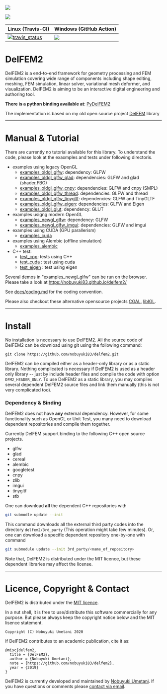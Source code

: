 ![](docs/imgs/social_preview.png)


<a href="http://doge.mit-license.org"><img src="http://img.shields.io/:license-mit-blue.svg"></a> 

| Linux (Travis-CI) | Windows (GitHub Action) |
|----|----|
| [![travis_status](https://travis-ci.org/nobuyuki83/delfem2.svg?branch=master)](https://travis-ci.org/nobuyuki83/delfem2) | ![](https://github.com/nobuyuki83/delfem2/workflows/CI_Windows/badge.svg) |



# DelFEM2

DelFEM2 is a end-to-end framework for geometry processing and FEM simulation covering wide range of components including shape editing, meshing, FEM simulation, linear solver, variational mesh deformer, and visualization. DelFEM2 is aiming to be an interactive digital engineering and authoring tool.

**There is a python binding available at**: [PyDelFEM2](https://github.com/nobuyuki83/pydelfem2)

The implementation is based on my old open source project [DelFEM](https://github.com/nobuyuki83/DelFEM) library



***
# Manual &  Tutorial

There are currently no tutorial available for this library. To understand the code, please look at the exaxmples and tests  under following directoris.

+ examples using legacy OpenGL
  + [examples_oldgl_glfw](examples_oldgl_glfw):  dependency: GLFW
  + [examples_oldgl_glfw_glad](examples_oldgl_glfw_glad): dependencies: GLFW and glad (shader,FBO)
  + [examples_oldgl_glfw_cnpy](examples_oldgl_glfw_cnpy): dependencies: GLFW and cnpy (SMPL)
  + [examples_oldgl_glfw_thread](examples_oldgl_glfw_thread): dependencies: GLFW and thread
  + [examples_oldgl_glfw_tinygltf](examples_oldgl_glfw_tinygltf): dependencies: GLFW and TinyGLTF
  + [examples_oldgl_glfw_eigen](examples_oldgl_glfw_eigen): dependencies: GLFW and Eigen
  + [examples_oldgl_glut](examples_oldgl_glut):  dependency: GLUT
+ examples usigng modern OpenGL
  + [examples_newgl_glfw](examples_newgl_glfw):  dependency: GLFW
  + [examples_newgl_glfw_imgui](examples_newgl_glfw_imgui):  dependencies: GLFW and imgui
+ examples using CUDA (GPU parallerism)
  + [examples_cuda](examples_cuda)
+ examples using Alembic (offline simulation)
  + [examples_alembic](examples_alembic)
+ C++ test:
  + [test_cpp](test_cpp): tests using C++
  + [test_cuda](test_cuda) : test using cuda
  + [test_eigen](test_eigen) : test using eigen

Several demos in "examples_newgl_glfw" can be run on the browser. Please take a look at https://nobuyuki83.github.io/delfem2/

See [docs/coding.md](docs/coding.md) for the coding convention. 

Please also checkout  these alternative opensource projects [CGAL](https://www.cgal.org/), [libIGL](https://github.com/libigl/libigl).




***
# Install

No installation is necessary to use DelFEM2. All the source code of DelFEM2 can be download using git using the following command:
```
git clone https://github.com/nobuyuki83/delfem2.git
```

DelFEM2 can be compiled either as a header-only library or as a static library. Nothing complicated is necessary if DelFEM2 is used as a header only library -- just by include header files and compile the code with option ```DFM2_HEADER_ONLY```. To use DelFEM2 as a static library, you may compiles  several dependent DelFEM2 source files and link them manually (this is not very complicated too).



### Dependency & Binding

DelFEM2 does not have **any** external dependency. However, for some functionality such as OpenGL or Unit Test, you many need to download dependent repositories and compile them together. 

Currently DelFEM support binding to the following C++ open source projects.

- glfw
- glad
- cereal
- alembic
- googletest
- cnpy
- zlib
- imgui
- tinygltf
- stb

One can download **all** the dependent C++ repositories with

```bash
git submodle update --init
```

This command downloads all the external third party codes into the directory ```delfem2/3rd_party``` (This operation might take few minutes).  Or, one can download a specific dependent repository one-by-one with command

```bash
git submodule update --init 3rd_party/<name_of_repository>
```

Note that, DelFEM2 is distributed under the MIT licence, but these dependent libraries may affect the license. 



***
# Licence, Copyright & Contact

DelFEM2 is distributed under the [MIT licence](https://github.com/nobuyuki83/delfem2/blob/master/LICENSE). 

In a nut shell, it is free to use/distribute this software commercially for any purpose. But please always keep the copyright notice below and the MIT lisence statement.


	Copyright (C) Nobuyuki Umetani 2020

If DelFEM2 contributes to an academic publication, cite it as:


```
@misc{delfem2,
  title = {DelFEM2},
  author = {Nobuyuki Umetani},
  note = {https://github.com/nobuyuki83/delfem2},
  year = {2019}
}
```

DelFEM2 is currently developed and maintained by [Nobuyuki Umetani](http://www.nobuyuki-umetani.com/). If you have questions or comments please [contact via email](mailto:n.umetani@gmail.com).

